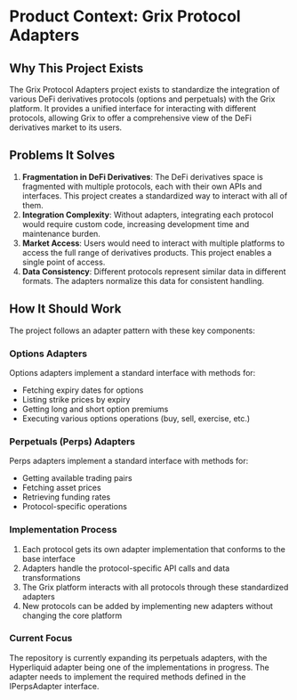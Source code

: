 # Product Context: Grix Protocol Adapters

## Why This Project Exists
The Grix Protocol Adapters project exists to standardize the integration of various DeFi derivatives protocols (options and perpetuals) with the Grix platform. It provides a unified interface for interacting with different protocols, allowing Grix to offer a comprehensive view of the DeFi derivatives market to its users.

## Problems It Solves
1. **Fragmentation in DeFi Derivatives**: The DeFi derivatives space is fragmented with multiple protocols, each with their own APIs and interfaces. This project creates a standardized way to interact with all of them.
2. **Integration Complexity**: Without adapters, integrating each protocol would require custom code, increasing development time and maintenance burden.
3. **Market Access**: Users would need to interact with multiple platforms to access the full range of derivatives products. This project enables a single point of access.
4. **Data Consistency**: Different protocols represent similar data in different formats. The adapters normalize this data for consistent handling.

## How It Should Work
The project follows an adapter pattern with these key components:

### Options Adapters
Options adapters implement a standard interface with methods for:
- Fetching expiry dates for options
- Listing strike prices by expiry
- Getting long and short option premiums
- Executing various options operations (buy, sell, exercise, etc.)

### Perpetuals (Perps) Adapters
Perps adapters implement a standard interface with methods for:
- Getting available trading pairs
- Fetching asset prices
- Retrieving funding rates
- Protocol-specific operations

### Implementation Process
1. Each protocol gets its own adapter implementation that conforms to the base interface
2. Adapters handle the protocol-specific API calls and data transformations
3. The Grix platform interacts with all protocols through these standardized adapters
4. New protocols can be added by implementing new adapters without changing the core platform

### Current Focus
The repository is currently expanding its perpetuals adapters, with the Hyperliquid adapter being one of the implementations in progress. The adapter needs to implement the required methods defined in the IPerpsAdapter interface. 